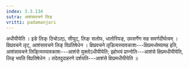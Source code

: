 ```yaml
---
index: 3.3.134
sutra: आशंसावचने लिङ्
vritti: padamanjari
---
```


 अधीयीयेति । इङे लिङ्ः ठिचोऽत्ऽ, सीयुट्, लिङ्ः सलोपः, धातोरियङ्, उपसर्गेण सह सवर्णदीर्घत्वम् । क्षिप्रवचने लृट्, आशंसावचने लिङ् विप्रतिषेधेन । क्षिप्रवचने लृडित्यस्यावकाशः---क्षिप्रमध्येष्यामह इति, आशंसावचने लिङ्त्यिस्यावकाशः---आशंसे युक्तोऽधीयीयेति; इहोभयं प्राप्नोति---आशंसे क्षिप्रमधीयीयेति, लिङ् भवति विप्रतिषेधेन । तदेतदुदाहरणे दर्शयति---आशंसे क्षिप्रमधीयीयेति ॥